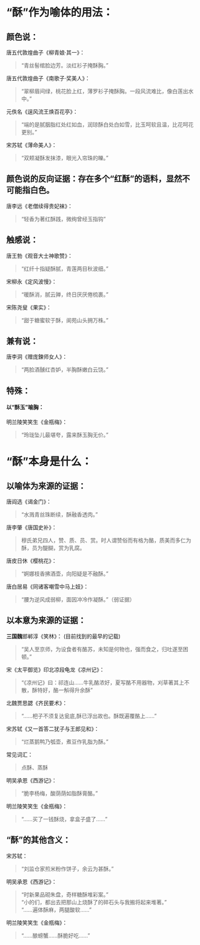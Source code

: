 # “酥”作为喻体的用法：
## 颜色说：  
唐五代敦煌曲子《柳青娘·其一》：  
> “青丝髻绾脸边芳。淡红衫子掩酥胸。”  

唐五代敦煌曲子《南歌子·奖美人》：  
> “翠柳眉间绿，桃花脸上红，薄罗衫子掩酥胸。一段风流难比，像白莲出水中。”  

元佚名《逞风流王焕百花亭》：  
> “端的是腻胭脂红处红如血，润琼酥白处白如雪，比玉呵软且温，比花呵花更别。”  

宋苏轼《薄命美人》：  
> “双颊凝酥发抹漆，眼光入帘珠的皪。”  


## 颜色说的反向证据：存在多个“红酥”的语料，显然不可能指白色。  
唐李远《老僧续得贵妃袜》：  
> “轻香为著红酥践，微绚曾经玉指钩”  

## 触感说：  
唐王勃《观音大士神歌赞》：  
> “红纤十指疑酥腻，青莲两目秋波细。”  

宋柳永《定风波慢》：  
> “暖酥消，腻云亸，终日厌厌倦梳裹。”  

宋陈尧叟《果实》：  
> “甜于糖蜜软于酥，阆苑山头拥万株。”  

## 兼有说：  
唐李洞《赠庞鍊师女人》：  
> “两脸酒醺红杏妒，半胸酥嫩白云饶。”  

## 特殊：  
#### 以“酥玉”喻胸：  
明兰陵笑笑生《金瓶梅》：  
> “玲珑坠儿最堪夸，露来酥玉胸无价。”  


    
# “酥”本身是什么：  
## 以喻体为来源的证据：  
唐阎选《谒金门》：  
> “水溅青丝珠断续，酥融香透肉。”  

唐李肇《唐国史补》：  
> 穆氏弟兄四人，赞、质、员、赏。时人谓赞俗而有格为酪，质美而多仁为酥，员为醍醐，赏为乳腐。  

唐皮日休《樱桃花》：  
> “婀娜枝香拂酒壶，向阳疑是不融酥。”  

唐白居易《同诸客嘲雪中马上妓》：  
> “腰为逆风成弱柳，面因冲冷作凝酥。”（弱证据）  
  

## 以本意为来源的证据：  
**三国魏**邯郸淳《笑林》：  (目前找到的最早的记载)
> “吴人至京师，为设食者有酪苏，未知是何物也，强而食之，归吐遂至困顿。”  

宋《太平御览》印北凉段龟龙《凉州记》：  
> “《凉州记》曰：祁连山……牛乳酪浓好，夏写酪不用器物，刈草著其上不散，酥特好，酪一斛得升余酥”  

北魏贾思勰《齐民要术》：  
> “……杷子不须复达瓮底,酥已浮出故也。酥既遍覆酪上……”  

宋苏轼《又一首答二犹子与王郎见和》：  
> “烂蒸鹅鸭乃瓠壶，煮豆作乳脂为酥。”  

常见词汇：  
> 点酥、蒸酥  

明吴承恩《西游记》：  
> “脆李杨梅，酸荫荫如脂酥膏酪。”  

明兰陵笑笑生《金瓶梅》：  
> “……买了一钱酥烧，拿盒子盛了……”  
  
## “酥”的其他含义：  
宋苏轼：  
> “刘监仓家煎米粉作饼子，余云为甚酥。”  

明吴承恩《西游记》：  
> “时新果品砌朱盘，奇样糖酥堆彩案。”  
“小的们，都出去把那山上烧酥了的碎石头与我搬将起来堆著。”  
“……遍体酥麻，两腿酸软……”  

明兰陵笑笑生《金瓶梅》：  
> “……酿螃蟹……酥脆好吃……”  
